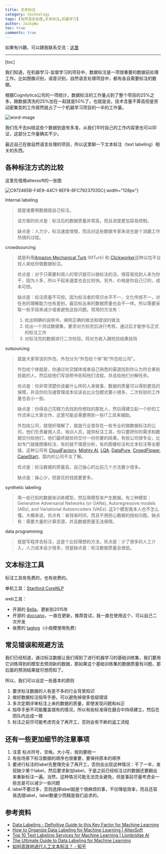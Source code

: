 ```yaml
---
title: 文本标注
category: technology
tags: [自然语言处理,文本标注,机器学习]
author: JackyWu
toc: true
comments: true
---
```


如果有兴趣，可以跟我联系交流：[这里](/contact/)

---

[toc]

我们知道，在机器学习-监督学习的项目中，数据标注是一项很重要的数据前处理工作。比如图像识别，语音识别，自然语言处理项目中，都有各自需要标注的数据。

根据Cognilytica公司的一项统计，数据标注的工作量占到了整个项目的25%之多，跟数据清洗的25%加在一起就是50%了，也就是说，技术含量不算高但是劳动密集型的工作居然就占了一个机器学习项目的一半的工作量。

![word-image](/Volumes/USB/codebase/blog/jackywu.github.io/assets/images/machine_learning/word-image.png)

我们先不去纠结这些个数据到底有多准，从我们平时自己的工作内容里也可以印证，这部分工作量确实不少。

最近自己在做自然语言处理的项目，所以这里聊一下文本标注（text labeling）相关的东西。

## 各种标注方式的比较

这里先借用altexsoft的一张图

![C972465B-F4E9-44C1-8EF8-8FC79237035C](/Volumes/USB/codebase/blog/jackywu.github.io/assets/images/machine_learning/C972465B-F4E9-44C1-8EF8-8FC79237035C.png){:width="128px"}

Internal labeling

> 就是谁要用数据就自己标注。
>
> 该方案的优点是：标注后的数据质量非常高，而且进度更加容易控制。
>
> 缺点是：人力少，标注速度很慢，而且对这些数据专家来说也是个消磨工作热情的过程。

crowdsourcing

> 就是利用[Amazon Mechanical Turk](https://www.mturk.com/) (MTurk) 和 [Clickworker](https://www.clickworker.com/about-us/)这种众包平台找人来给你做数据标注。
>
> 优点是：对于只需要利用人的常识就可以做标注的活，很容易找到人来为你干，因为人多，所以干起来速度也会比较快。另外，价格是你自己订的，成本可控。
>
> 缺点是：标注质量不可控。因为标注者的常识水平不一，文化传统不一，对任务的理解能力也有差别，最后标出来的数据质量也会不一样。所以需要采取一些手段来减少或者避免这些问题。常用的方法有：
>
> 1. 给出明确的说明书，阐明正确的做法和错误的做法
> 2. 给出一个测试数据集，要求对方标完后进行考核，通过后才能参与正式的标注工作
> 3. 对标注完的数据进行二次校验，将对方收入跟校验结果挂钩

outsourcing

> 就是大家常说的外包，外包分为“外包给个体”和“外包给公司”。
>
> 外包给个体就是，你通过社交媒体或者自己熟悉的渠道找到你认为符合某些技能的人，然后给他们写说明书告知他们流程，并且给他们分解任务。
>
> 优点是：你非常清楚你该雇什么样的人来做事，数据的质量可以得到更高的保障，并且你的沟通管理成本应该会比众包模式要小很多，二次校验的工作量也会小一些。
>
> 缺点是：你得自己花精力去找到你想找的那批人，然后得建立起一个好的工作流来让大家合作，这里可能会需要用到一些IT工具来辅助。
>
> 外包给公司，就很好理解了，就是行业里存在一些专业的做数据标注的公司，他们负责雇佣人员，培训人员，提供标注工具，你只要把你的需求和数据交付给他们，他们最终就给你交付一份你要的结果。有些公司很专业，比如专门就做图像标注，有的就干情感分析，有的图像标注和文本标注等全都接。这种公司有  [CloudFactory](https://www.cloudfactory.com/), [Mighty AI](https://mty.ai/), [LQA](https://www.linkedin.com/company/lqa/),  [DataPure](https://www.datapure.co/), [CrowdFlower](https://www.crowdflower.com/), [CapeStart](http://www.capestart.com/)，国内的公司不太了解。
>
> 优点是：标注数据的质量高，自己操心的比前几个方法要少很多。
>
> 缺点是：操心少，但是花的钱就要更多。

synthetic labeling

> 用一些已知的数据来训练模型，然后用模型来产生数据。有三种模型：Generative Adversarial Networks (or GANs), Autoregressive models (ARs), and Variational Autoencoders (VAEs). 这3个模型我本人也不怎么懂，大概来说，优点有：省钱省时间，而且不用担心数据的授权问题。缺点有：需要大量的计算资源，并且数据质量无法保障。

data programming

> 就是写程序去标注，这是个比较理想的方法，优点是：少了很多的人工介入，人力成本会少很多，但是缺点是：标注数据质量会很低。



## 文本标注工具

标注工具有免费的，也有收费的。

单机工具：[Stanford CoreNLP](https://stanfordnlp.github.io/CoreNLP/)

web工具：

- 开源的 [Bella](https://github.com/dennybritz/bella)，更新到2015年
- 开源的 [doccano](https://github.com/doccano/doccano)，一直在更新，推荐尝试，我一直在使用这个，可以自己二次开发
- 收费的 [tagtog](https://www.tagtog.net/-pricing)（小规模使用免费）

## 常见错误和规避方法

我们已经知道，通过标注数据让我们得到了进行机器学习的基础训练集，我们要用它训练得到的模型去预测新的数据，那如果这个基础训练集的数据质量有问题，那后面的预测结果就可想而知了。

所以，我们可以设定一些基本的原则

1. 要求标注数据的人有差不多的行业背景知识
2. 做好数据标注指导手册，可以避免掉很多低级错误
3. 多次定期评审标注上来的数据的质量，即使发现问题和纠正
4. 指导手册不可能覆盖错有的情况，所以有些标准得在磨合中持续建立，然后在团队内达成一致
5. 标注之前尽可能考虑完全了再开工，否则会有不断的返工流程

## 还有一些更加细节的注意事项

1. 注意 标点符号，空格，大小写，规则要统一
2. 有些场景下标注数据的顺序也很重要，要保持原本的顺序
3. 要进行标注的label先整理完全了再开工，否则会出现这种情况：干了一半，发现缺少某个label，然后要求新加label，于是之前已经标注过的数据还要翻出来重新标注一遍。当然，这种情况可能无法完全避免，但是事前尽量考虑全一些总是可以减少一些问题
4. label不要过多，否则选择label就是个很麻烦的事，不仅降低效率，而且还容易选错label，label数量少而精是我们追求的。

## 参考资料

- [Data Labeling - Definitive Guide to this Key Factor for Machine Learning](https://www.promptcloud.com/blog/the-definitive-guide-to-data-labeling-for-machine-learning/?utm_campaign=blog&utm_medium=referral&utm_source=Quora)
- [How to Organize Data Labeling for Machine Learning | AltexSoft](https://www.altexsoft.com/blog/datascience/how-to-organize-data-labeling-for-machine-learning-approaches-and-tools/)
- [Top 10 Text Labeling Services for Machine Learning | Lionbridge AI](https://lionbridge.ai/articles/top-10-text-labeling-services-for-machine-learning/)
- [The Ultimate Guide to Data Labeling for Machine Learning](https://www.cloudfactory.com/data-labeling-guide)
- [如何高效地进行人工文本标注？ - 知乎](https://www.zhihu.com/question/62880596)

